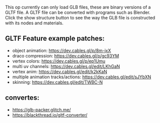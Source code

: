 This op currently can only load GLB files, these are binary versions of a GLTF file.
A GLTF file can be converted with programs such as Blender.
Click the show structure button to see the way the GLB file is constructed with its nodes and materials.


## GLTF Feature example patches:

- object animation: https://dev.cables.gl/p/8m-jxX
- draco compression: https://dev.cables.gl/p/gc93YM
- vertex colors: https://dev.cables.gl/p/ep1Umu
- multi uv channels: https://dev.cables.gl/edit/LKhGaN
- vertex anim: https://dev.cables.gl/edit/k2kKaN
- multiple animation tracks/actions: https://dev.cables.gl/edit/sJYbXN
- skinning: https://dev.cables.gl/edit/TWBC-N


## convertes:
- https://glb-packer.glitch.me/
- https://blackthread.io/gltf-converter/